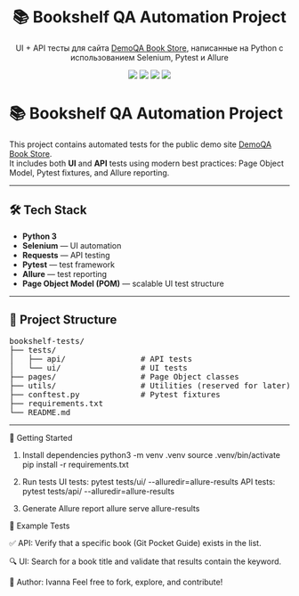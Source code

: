 <div align="center">
  <h1>📚 Bookshelf QA Automation Project</h1>
  <p>UI + API тесты для сайта <a href="https://demoqa.com/books">DemoQA Book Store</a>, написанные на Python с использованием Selenium, Pytest и Allure</p>
  <img src="https://img.shields.io/badge/Python-3.11-blue?logo=python">
  <img src="https://img.shields.io/badge/Selenium-Automation-green?logo=selenium">
  <img src="https://img.shields.io/badge/Pytest-Framework-blueviolet">
  <img src="https://img.shields.io/badge/API-Testing-orange">
</div>


# 📚 Bookshelf QA Automation Project

This project contains automated tests for the public demo site [DemoQA Book Store](https://demoqa.com/books).  
It includes both **UI** and **API** tests using modern best practices: Page Object Model, Pytest fixtures, and Allure reporting.

---

## 🛠 Tech Stack

- **Python 3**
- **Selenium** — UI automation
- **Requests** — API testing
- **Pytest** — test framework
- **Allure** — test reporting
- **Page Object Model (POM)** — scalable UI test structure

---

## 📁 Project Structure

<pre>
bookshelf-tests/
├── tests/
│   ├── api/                # API tests
│   └── ui/                 # UI tests
├── pages/                  # Page Object classes
├── utils/                  # Utilities (reserved for later)
├── conftest.py             # Pytest fixtures
├── requirements.txt
└── README.md
</pre>

---

🚀 Getting Started
1. Install dependencies
python3 -m venv .venv
source .venv/bin/activate
pip install -r requirements.txt

2. Run tests
UI tests:
pytest tests/ui/ --alluredir=allure-results
API tests:
pytest tests/api/ --alluredir=allure-results

3. Generate Allure report
allure serve allure-results

🎯 Example Tests

✅ API: Verify that a specific book (Git Pocket Guide) exists in the list.

🔍 UI: Search for a book title and validate that results contain the keyword.

🤝 Author: Ivanna
Feel free to fork, explore, and contribute!
